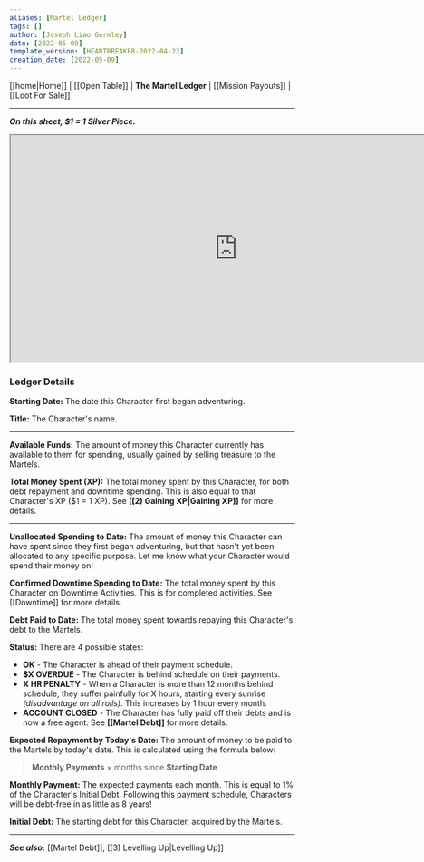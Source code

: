 ```yaml
---
aliases: [Martel Ledger]
tags: []
author: [Joseph Liao Gormley]
date: [2022-05-09]
template_version: [HEARTBREAKER-2022-04-22]
creation_date: [2022-05-09]
---
```

[[home|Home]] | [[Open Table]] | **The Martel Ledger** | [[Mission Payouts]] | [[Loot For Sale]]
___
***On this sheet, $1 = 1 Silver Piece.***

<iframe width="800" height="400"| src="https://docs.google.com/spreadsheets/d/e/2PACX-1vT8koqQI7UguyKc5hc3-NVz8z0aIPSHfpEtQYHasR1bUfS-MZbcsPiUatUkWHjBr2Vpw_Lext0cw2Xf/pubhtml?gid=670216080&amp;single=true&amp;widget=true&amp;headers=false"></iframe>



### Ledger Details
**Starting Date:** The date this Character first began adventuring.

**Title:** The Character's name.

___
**Available Funds:** The amount of money this Character currently has available to them for spending, usually gained by selling treasure to the Martels.

**Total Money Spent (XP):** The total money spent by this Character, for both debt repayment and downtime spending. This is also equal to that Character's XP ($1 = 1 XP). See **[[2) Gaining XP|Gaining XP]]** for more details.

___
**Unallocated Spending to Date:** The amount of money this Character can have spent since they first began adventuring, but that hasn't yet been allocated to any specific purpose. Let me know what your Character would spend their money on!

**Confirmed Downtime Spending to Date:** The total money spent by this Character on Downtime Activities. This is for completed activities. See [[Downtime]] for more details.

**Debt Paid to Date:** The total money spent towards repaying this Character's debt to the Martels.

**Status:** There are 4 possible states:
- **OK** - The Character is ahead of their payment schedule.
- **$X OVERDUE** - The Character is behind schedule on their payments.
- **X HR PENALTY** - When a Character is more than 12 months behind schedule, they suffer painfully for X hours, starting every sunrise *(disadvantage on all rolls)*. This increases by 1 hour every month.
- **ACCOUNT CLOSED** - The Character has fully paid off their debts and is now a free agent. See **[[Martel Debt]]** for more details.

**Expected Repayment by Today's Date:** The amount of money to be paid to the Martels by today's date. This is calculated using the formula below:

> **Monthly Payments** $\times$ months since **Starting Date**

**Monthly Payment:** The expected payments each month. This is equal to 1% of the Character's Initial Debt. Following this payment schedule, Characters will be debt-free in as little as 8 years!

**Initial Debt:** The starting debt for this Character, acquired by the Martels.



___
***See also:*** [[Martel Debt]], [[3) Levelling Up|Levelling Up]]
<!--*References:*
*Source:* -->
<!-- Sources, read more, links, etc. -->
<!-- *Source: Entry by [[Mike Maxin]].* -->
<!-- Leave an empty line at the end, otherwise Exporter complains. -->
